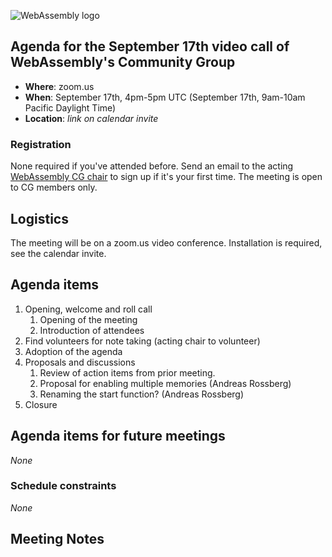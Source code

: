 ![WebAssembly logo](/images/WebAssembly.png)

## Agenda for the September 17th video call of WebAssembly's Community Group

- **Where**: zoom.us
- **When**: September 17th, 4pm-5pm UTC (September 17th, 9am-10am Pacific Daylight Time)
- **Location**: *link on calendar invite*

### Registration

None required if you've attended before. Send an email to the acting [WebAssembly CG chair](mailto:webassembly-cg-chair@chromium.org)
to sign up if it's your first time. The meeting is open to CG members only.

## Logistics

The meeting will be on a zoom.us video conference.
Installation is required, see the calendar invite.

## Agenda items

1. Opening, welcome and roll call
    1. Opening of the meeting
    1. Introduction of attendees
1. Find volunteers for note taking (acting chair to volunteer)
1. Adoption of the agenda
1. Proposals and discussions
    1. Review of action items from prior meeting.
    1. Proposal for enabling multiple memories (Andreas Rossberg)
    1. Renaming the start function? (Andreas Rossberg)
1. Closure

## Agenda items for future meetings

*None*

### Schedule constraints

*None*

## Meeting Notes
